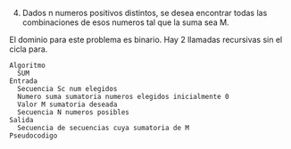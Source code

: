 4) Dados n numeros positivos distintos, se desea encontrar todas las combinaciones de esos numeros tal que la suma sea M.

El dominio para este problema es binario. Hay 2 llamadas recursivas sin el cicla para.

```
Algoritmo
  SUM
Entrada
  Secuencia Sc num elegidos
  Numero suma sumatoria numeros elegidos inicialmente 0
  Valor M sumatoria deseada
  Secuencia N numeros posibles
Salida
  Secuencia de secuencias cuya sumatoria de M
Pseudocodigo

```
